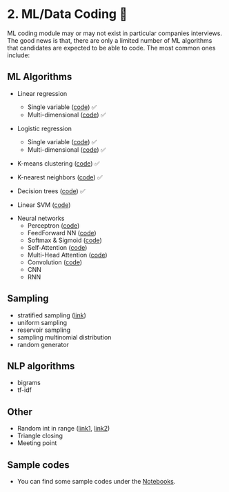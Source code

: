 # <a name="ml-coding"></a> 2. ML/Data Coding :robot:
ML coding module may or may not exist in particular companies interviews. The good news is that, there are only a limited number of ML algorithms that candidates are expected to be able to code. The most common ones include:

## ML Algorithms 
- Linear regression 
  - Single variable ([code](./notebooks/linear_regression.ipynb)) :white_check_mark:
  - Multi-dimensional ([code](./notebooks/linear_regression_md.ipynb)) :white_check_mark:

- Logistic regression 
  - Single variable ([code](./notebooks/logistic_regression.ipynb)) :white_check_mark:
  - Multi-dimensional ([code](./notebooks/logistic_regression_md.ipynb)) :white_check_mark:
  
- K-means clustering ([code](./notebooks/k_means.ipynb)) :white_check_mark:

- K-nearest neighbors ([code](./notebooks/knn.ipynb)) :white_check_mark:
  
- Decision trees ([code](./notebooks/decision_tree.ipynb)) :white_check_mark:
  <!-- (https://github.com/random-forests/tutorials/blob/master/decision_tree.py) -->

- Linear SVM ([code](./notebooks/svm.ipynb))
<!-- [link](https://towardsdatascience.com/support-vector-machine-introduction-to-machine-learning-algorithms-934a444fca47)) -->

* Neural networks 
  - Perceptron ([code](./notebooks/perceptron.ipynb)) 
  - FeedForward NN ([code](./notebooks/feedforward.ipynb))
  <!-- [code 1](https://github.com/AriaZiyanYang/deep-learning/blob/master/first-neural-network/my_answers.py),  -->
  <!-- [code 2](https://github.com/AriaZiyanYang/Machine-Learning-Interviews/blob/main/src/MLC/notebooks/feedforward.ipynb)) -->
  - Softmax & Sigmoid ([code](./notebooks/sigmoid&softmax.ipynb))
  - Self-Attention ([code](./notebooks/self_attention.ipynb))
  - Multi-Head Attention ([code](./notebooks/multihead-attention.ipynb))
  - Convolution ([code](./notebooks/convolution.ipynb))
  - CNN 
  - RNN 

##  Sampling
  - stratified sampling ([link](https://towardsdatascience.com/the-5-sampling-algorithms-every-data-scientist-need-to-know-43c7bc11d17c))
  - uniform sampling
  - reservoir sampling
  - sampling multinomial distribution
  - random generator
  
## NLP algorithms 
  - bigrams
  - tf-idf

## Other 
  - Random int in range ([link1](https://leetcode.com/discuss/interview-question/125347/generate-uniform-random-integer
), [link2](https://leetcode.com/articles/implement-rand10-using-rand7/))
  - Triangle closing 
  - Meeting point  

## Sample codes
- You can find some sample codes under the [Notebooks]().
